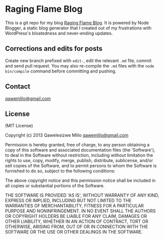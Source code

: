 # Raging Flame Blog

This is a git repo for my blog [Raging Flame Blog](http://ragingflameblog.herokuapp.com). It is powered by Node Blogger, a static blog generator that I created out of my frustrations with WordPress's bloatedness and never-ending updates. 

## Corrections and edits for posts

Create new branch prefixed with `edit-`, edit the relevant `.md` file, commit and send pull request. You may also re-compile the `.md` files with the `node bin/compile` command before committing and pushing.  

## Contact
qawemlilo@gmail.com


## License

(MIT License)

Copyright (c) 2013 Qawelesizwe Mlilo <qawemlilo@gmail.com>

Permission is hereby granted, free of charge, to any person obtaining a copy of this software and associated documentation files (the 'Software'), to deal in the Software without restriction, including without limitation the rights to use, copy, modify, merge, publish, distribute, sublicense, and/or sell copies of the Software, and to permit persons to whom the Software is furnished to do so, subject to the following conditions:

The above copyright notice and this permission notice shall be included in all copies or substantial portions of the Software.

THE SOFTWARE IS PROVIDED 'AS IS', WITHOUT WARRANTY OF ANY KIND, EXPRESS OR IMPLIED, INCLUDING BUT NOT LIMITED TO THE WARRANTIES OF MERCHANTABILITY, FITNESS FOR A PARTICULAR PURPOSE AND NONINFRINGEMENT. IN NO EVENT SHALL THE AUTHORS OR COPYRIGHT HOLDERS BE LIABLE FOR ANY CLAIM, DAMAGES OR OTHER LIABILITY, WHETHER IN AN ACTION OF CONTRACT, TORT OR OTHERWISE, ARISING FROM, OUT OF OR IN CONNECTION WITH THE SOFTWARE OR THE USE OR OTHER DEALINGS IN THE SOFTWARE.
